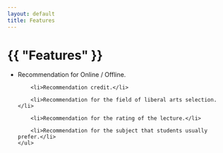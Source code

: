 ```yaml
---
layout: default
title: Features
---
```


<html>
  <head>
    <meta charset="utf-8">
    <title>{{ page.title }}</title>
  </head>
  <body>
    <h1>{{ "Features" }}</h1>
    <ul>
        <li>Recommendation for Online / Offline.</li>

        <li>Recommendation credit.</li>

        <li>Recommendation for the field of liberal arts selection.</li>

        <li>Recommendation for the rating of the lecture.</li>

        <li>Recommendation for the subject that students usually prefer.</li>
    </ul>
  </body>
</html>
